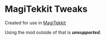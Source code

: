 # MagiTekkit Tweaks
Created for use in [MagiTekkit](https://github.com/we-commit-coding-felonies/magitekkit)

Using the mod outside of that is ***unsupported***.
